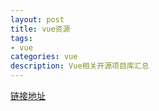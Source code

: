```yaml
---
layout: post
title: vue资源
tags:
- vue
categories: vue
description: Vue相关开源项目库汇总
---
```




<!-- more -->
[链接地址](https://www.jianshu.com/p/e37f4dde49a2)